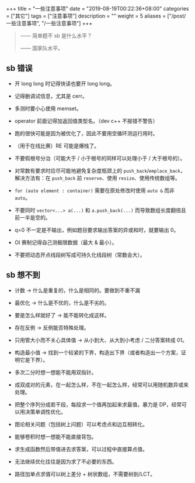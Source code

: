 +++
title = "一些注意事项"
date = "2019-08-19T00:22:36+08:00"
categories = ["其它"]
tags = ["注意事项"]
description = ""
weight = 5
aliases = ["/post/一些注意事项", "/一些注意事项"]
+++


> —— 简单题不 sb 是什么水平？
>
> —— 国家队水平。

<!--more-->

## sb 错误

- 开 long long 时记得快读也要开 long long。

- 记得删调试信息，尤其是 cerr。

- 多测时要小心使用 memset。

- operator 前面记得加返回值类型名。（dev c++ 不报错不警告）

- 跑的很快可能是因为被优化了，因此不要用空循环测运行用时。

- （用于在线比赛）RE 可能是爆栈了。

- 不要假根号分治（可能大于 / 小于根号的同样可以处理小于 / 大于根号的）。

- 对常数有要求时应尽可能地避免复杂度瓶颈上的 `push_back`/`emplace_back`，解决方法有：在 `push_back` 前 `reserve`、使用 `resize`、使用传统数组等。

- `for (auto element : container)` 需要在原处修改时使用 `auto &` 而非 `auto`。

- 不要同时 `vector<...> a(...)` 和 `a.push_back(...)` 而导致数组长度翻倍且前一半是空的。

- q=0 不一定是不输出，例如题目要求输出答案的异或和时，就要输出 0。

- OI 赛制记得自己测极限数据（最大 & 最小）。

- 不要把动态开点线段树写成可持久化线段树（常数会大）。

## sb 想不到

- 计数 → 什么是重复的，什么是相同的。要做到不重不漏

- 最优化 → 什么是不优的，什么是不劣的。

- 要是怎么样就好了 → 能不能转化成这样。

- 存在反例 → 反例能否特殊处理。

- 只用管大小而不关心具体值 → 从小到大、从大到小考虑 / 二分答案转成 01。

- 构造最小值 → 找到一个较紧的下界，构造出下界（或者构造出一个方案，证明它是下界）。

- 多次二分时想一想能不能用双指针。

- 成双成对的元素，在一起怎么样，不在一起怎么样，经常可以用随机数异或来处理。

- 把整个序列分成若干段，每段求一个值再加起来求最值，暴力是 DP，经常可以用决策单调性优化。

- 图论相关问题（包括树上问题）可以考虑点和边互相转化。

- 能够卷积时想一想能不能直接背包。

- 求生成函数然后带值进去求答案，可以过程中直接算点值。

- 无法继续优化往往是因为求了不必要的东西。

- 路径加单点求值可以树上差分 + 树状数组，不需要树剖/LCT。

